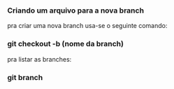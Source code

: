 ### Criando um arquivo para a nova branch

pra criar uma nova branch usa-se o seguinte comando:
### git checkout -b (nome da branch)

pra listar as branches:
### git branch